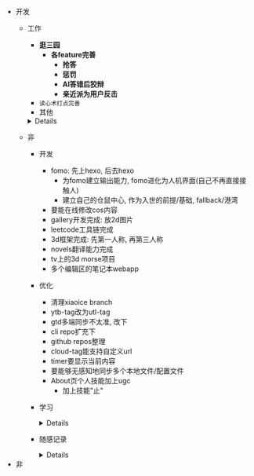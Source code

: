 - 开发
	- 工作
		- **逛三园**
			- **各feature完善**
				- **抢答**
				- **惩罚**
				- **AI答错后狡辩**
				- **亲近派为用户反击**
		- `读心术打点完善`
		- 其他
		<details>

			- 最喜欢最讨厌: 完善
		</details>
	- 非
		- 开发
			- fomo: 先上hexo, 后去hexo
				- 为fomo建立输出能力, fomo进化为人机界面(自己不再直接接触人)
				- 建立自己的仓鼠中心, 作为入世的前提/基础, fallback/港湾
			- 要能在线修改cos内容
			- gallery开发完成: 放2d图片
			- leetcode工具链完成
			- 3d框架完成: 先第一人称, 再第三人称
			- novels翻译能力完成
			- tv上的3d morse项目
			- 多个编辑区的笔记本webapp
		- 优化
			- 清理xiaoice branch
			- ytb-tag改为utl-tag
			- gtd多端同步不太准, 改下
			- cli repo扩充下
			- github repos整理
			- cloud-tag能支持自定义url
			- timer要显示当前内容
			- 要能够无感知地同步多个本地文件/配置文件
			- About页个人技能加上ugc
				- 加上技能"止"
		- 学习
			<details>

			- react用起来
			- 精进
				- vim
				- py
				- es6
				- js
			- c/cpp用起来: python高性能编程
			- numpy等python的数学库/矩阵库用起来
			- kibana搜索用法
			- k8s用起来
			- docker用起来
			- 技能
				- search engine
				- info-scrolldown
				- 人力计算网络
			- 看书
				- mistborn
			- wiki领域
			- leetcode算法
			</details>
		- 随感记录
			<details>

			- 逛三园
				- feature完善
				- 时间相关的体验优化
				- 要做到像和真人一样聊天
				- 代码优化
			- 算法/论文复刻能力
				- 项目复刻能力(之前的neta) -> 复刻程度+速度
			- 架构设计能力
				- 架构层的能力极限
					- 分层/分模块式系统的上限
					- 神经网络(无人力/超量组合)系统 -> 系统上限要高于有限自由度的系统(人力维护的系统)
					- 暂时笔记: 
						- 一定不是单向塑造的产品 -> 多人塑造的产品 -> ugc塑造的产品(开源dev维护的话, 质量更高)
			- xiaoice公司内的代码debug能力
				- log相关的工作流优化
			- 各种基本技能精进: py/js/vim
			- 上prod/惊险一跃相关能力/复盘/模拟演练
			- 暂时想法: 精力的质量: 低质量的精力只能匹配从事低质量的任务
			- 终端下的一切自动化
				- autohotkey
				- 输入法自定义短语
			</details>
- 非

